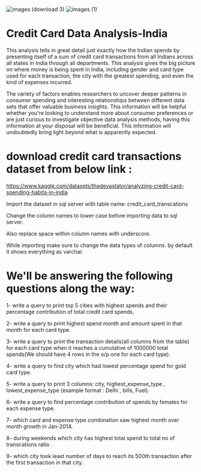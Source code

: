 
![images (![download](https://github.com/user-attachments/assets/83280666-da71-4f28-a71f-869c54389a23)
3)](https://github.com/user-attachments/assets/c424ccd6-7041-4679-aff1-79a252b36b4c)
![images (1)](https://github.com/user-attachments/assets/992ac719-3b0c-4488-ae73-2d728a126bad)

# Credit Card Data Analysis-India
This analysis tells in great detail just exactly how the Indian spends by presenting itself of a sum of credit card transactions from all Indians across all states in India through all departments. This analysis gives the big picture on where money is being spent in India, including gender and card type used for each transaction, the city with the greatest spending, and even the kind of expenses incurred.

The variety of factors enables researchers to uncover deeper patterns in consumer spending and interesting relationships between different data sets that offer valuable business insights. This information will be helpful whether you're looking to understand more about consumer preferences or are just curious to investigate objective data analysis methods, having this information at your disposal will be beneficial.  This information will undoubtedly bring light beyond what is apparently expected. 

# download credit card transactions dataset from below link :
https://www.kaggle.com/datasets/thedevastator/analyzing-credit-card-spending-habits-in-india

Import the dataset in sql server with table name: credit_card_transcations

Change the column names to lower case before importing data to sql server.

Also replace space within column names with underscore.

While importing make sure to change the data types of columns. by default it shows everything as varchar.


# We'll be answering the following questions along the way:

1- write a query to print top 5 cities with highest spends and their percentage contribution of total credit card spends. 

2- write a query to print highest spend month and amount spent in that month for each card type.

3- write a query to print the transaction details(all columns from the table) for each card type when
it reaches a cumulative of 1000000 total spends(We should have 4 rows in the o/p one for each card type).

4- write a query to find city which had lowest percentage spend for gold card type.

5- write a query to print 3 columns:  city, highest_expense_type , lowest_expense_type (example format : Delhi , bills, Fuel).

6- write a query to find percentage contribution of spends by females for each expense type.

7- which card and expense type combination saw highest month over month growth in Jan-2014.

8- during weekends which city has highest total spend to total no of transcations ratio .

9- which city took least number of days to reach its 500th transaction after the first transaction in that city.



